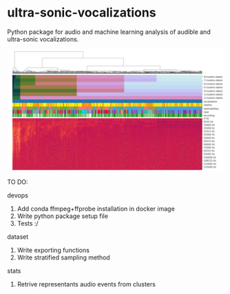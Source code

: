 # ultra-sonic-vocalizations
Python package for audio and machine learning analysis of audible and ultra-sonic vocalizations.


![Image description](images/cover2.png)


TO DO:

devops
1. Add conda ffmpeg+ffprobe installation in docker image
2. Write python package setup file
3. Tests :/

dataset
1. Write exporting functions
2. Write stratified sampling method

stats
1. Retrive representants audio events from clusters
